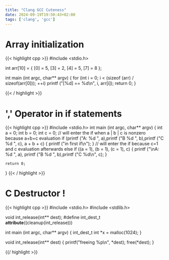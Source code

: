 ```yaml
---
title: "Clang GCC Cuteness"
date: 2024-09-19T19:50:43+02:00
tags: ['clang', 'gcc']
---
```


# Array initialization

{{< highlight cpp >}}
#include <stdio.h>
 
int arr[10] = {
        [0] = 5,
        [3] = 2,
        [4] = 5,
        [7] = 8
};
 
int main (int argc, char** argv)
{
    for (int i = 0; i < (sizeof (arr) / sizeof(arr[0])); ++i)
            printf ("[%d] == %d\n", i, arr[i]);
    return 0;
}

{{< / highlight >}}

# ',' Operator in if statements

{{< highlight cpp >}}
#include <stdio.h>
int main (int argc, char** argv)
{
    int a = 0;
    int b = 0; 
    int c = 0; 
    // will enter the if when a | b | c is nonzero because a+b+c evaluation
    if (printf ("A: %d ", a),printf ("B %d ", b),printf ("C %d ", c), a + b + c)
    {
           printf ("in first if\n");
    }
    // will enter the if because c=1 and c evaluation afterwards
    else if ((a = 1), (b = 1), (c = 1), c)
    {
        printf ("\nA: %d ", a), printf ("B %d ", b),printf ("C %d\n", c);
    }
 
    return 0;
}
{{< / highlight >}}

# C Destructor !
{{< highlight cpp >}}
#include <stdio.h>
#include <stdlib.h>

void int_release(int** dest);
#define int_dest_t __attribute__((cleanup(int_release)))

int main (int argc, char** argv)
{
    int_dest_t int *x = malloc(1024);
}

void int_release(int** dest)
{
    printf("freeing %p\n", *dest);
    free(*dest);
}

{{/ highlight >}}



